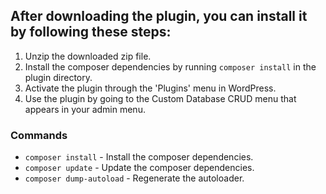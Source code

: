 ## After downloading the plugin, you can install it by following these steps:

1. Unzip the downloaded zip file.
2. Install the composer dependencies by running `composer install` in the plugin directory.
3. Activate the plugin through the 'Plugins' menu in WordPress.
4. Use the plugin by going to the Custom Database CRUD menu that appears in your admin menu.


### Commands

- `composer install` - Install the composer dependencies.
- `composer update` - Update the composer dependencies.
- `composer dump-autoload` - Regenerate the autoloader.